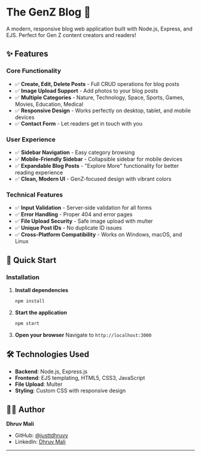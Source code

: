 # The GenZ Blog 🚀

A modern, responsive blog web application built with Node.js, Express, and EJS. Perfect for Gen Z content creators and readers!

## ✨ Features

### Core Functionality
- ✅ **Create, Edit, Delete Posts** - Full CRUD operations for blog posts
- ✅ **Image Upload Support** - Add photos to your blog posts
- ✅ **Multiple Categories** - Nature, Technology, Space, Sports, Games, Movies, Education, Medical
- ✅ **Responsive Design** - Works perfectly on desktop, tablet, and mobile devices
- ✅ **Contact Form** - Let readers get in touch with you

### User Experience
- ✅ **Sidebar Navigation** - Easy category browsing
- ✅ **Mobile-Friendly Sidebar** - Collapsible sidebar for mobile devices
- ✅ **Expandable Blog Posts** - "Explore More" functionality for better reading experience
- ✅ **Clean, Modern UI** - GenZ-focused design with vibrant colors

### Technical Features
- ✅ **Input Validation** - Server-side validation for all forms
- ✅ **Error Handling** - Proper 404 and error pages
- ✅ **File Upload Security** - Safe image upload with multer
- ✅ **Unique Post IDs** - No duplicate ID issues
- ✅ **Cross-Platform Compatibility** - Works on Windows, macOS, and Linux

## 🚀 Quick Start

### Installation

1. **Install dependencies**
   ```bash
   npm install
   ```

2. **Start the application**
   ```bash
   npm start
   ```

3. **Open your browser**
   Navigate to `http://localhost:3000`

## 🛠️ Technologies Used

- **Backend**: Node.js, Express.js
- **Frontend**: EJS templating, HTML5, CSS3, JavaScript
- **File Upload**: Multer
- **Styling**: Custom CSS with responsive design

## 👨‍💻 Author

**Dhruv Mali**
- GitHub: [@justtdhruvv](https://github.com/justtdhruvv)
- LinkedIn: [Dhruv Mali](https://www.linkedin.com/in/dhruv-mali-38b519280/)

---
